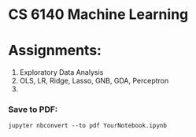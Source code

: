 # CS 6140 Machine Learning

# Assignments:
1. Exploratory Data Analysis
2. OLS, LR, Ridge, Lasso, GNB, GDA, Perceptron
3. 


### Save to PDF:
    jupyter nbconvert --to pdf YourNotebook.ipynb

